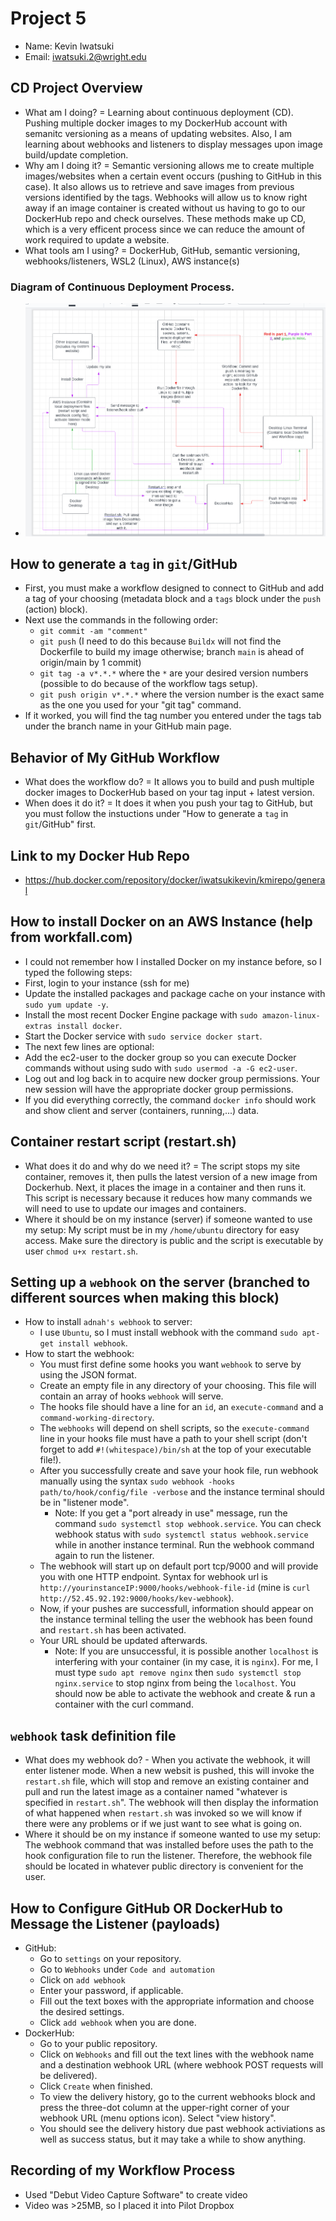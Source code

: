 # Project 5
- Name: Kevin Iwatsuki
- Email: iwatsuki.2@wright.edu
## CD Project Overview
- What am I doing? = Learning about continuous deployment (CD). Pushing multiple docker images to my DockerHub account with semanitc versioning as a means of updating websites. Also, I am learning about webhooks and listeners to display messages upon image build/update completion.
- Why am I doing it? = Semantic versioning allows me to create multiple images/websites when a certain event occurs (pushing to GitHub in this case). It also allows us to retrieve and save images from previous versions identified by the tags. Webhooks will allow us to know right away if an image container is created without us having to go to our DockerHub repo and check ourselves. These methods make up CD, which is a very efficent process since we can reduce the amount of work required to update a website. 
- What tools am I using? = DockerHub, GitHub, semantic versioning, webhooks/listeners, WSL2 (Linux), AWS instance(s)
### Diagram of Continuous Deployment Process.
- ![my_CD_diagram](https://github.com/WSU-kduncan/3120-cicd-iwatsukikevin/blob/main/images/Project%205%20Continuous%20Deployment%20Diagram.PNG)
## How to generate a `tag` in `git`/GitHub
- First, you must make a workflow designed to connect to GitHub and add a tag of your choosing (metadata block and a `tags` block under the `push` (action) block).
- Next use the commands in the following order:
  - `git commit -am "comment"`
  - `git push` (I need to do this because `Buildx` will not find the Dockerfile to build my image otherwise; branch `main` is ahead of origin/main by 1 commit)
  - `git tag -a v*.*.*` where the `*` are your desired version numbers (possible to do because of the workflow tags setup).
  - `git push origin v*.*.*` where the version number is the exact same as the one you used for your "git tag" command.
- If it worked, you will find the tag number you entered under the tags tab under the branch name in your GitHub main page.
## Behavior of My GitHub Workflow
- What does the workflow do? = It allows you to build and push multiple docker images to DockerHub based on your tag input + latest version.
- When does it do it? = It does it when you push your tag to GitHub, but you must follow the instuctions under "How to generate a `tag` in `git`/GitHub" first.
## Link to my Docker Hub Repo 
- https://hub.docker.com/repository/docker/iwatsukikevin/kmirepo/general
## How to install Docker on an AWS Instance (help from workfall.com)
- I could not remember how I installed Docker on my instance before, so I typed the following steps:
- First, login to your instance (ssh for me)
- Update the installed packages and package cache on your instance with `sudo yum update -y`.
- Install the most recent Docker Engine package with `sudo amazon-linux-extras install docker`.
- Start the Docker service with `sudo service docker start`.
- The next few lines are optional:
- Add the ec2-user to the docker group so you can execute Docker commands without using sudo with `sudo usermod -a -G ec2-user`.
- Log out and log back in to acquire new docker group permissions. Your new session will have the appropriate docker group permissions.
- If you did everything correctly, the command `docker info` should work and show client and server (containers, running,...) data.  
## Container restart script (restart.sh)
- What does it do and why do we need it? = The script stops my site container, removes it, then pulls the latest version of a new image from Dockerhub. Next, it places the image in a container and then runs it. This script is necessary because it reduces how many commands we will need to use to update our images and containers.
- Where it should be on my instance (server) if someone wanted to use my setup: My script must be in my `/home/ubuntu` directory for easy access. Make sure the directory is public and the script is executable by user `chmod u+x restart.sh`.
## Setting up a `webhook` on the server (branched to different sources when making this block)
- How to install `adnah's webhook` to server:
  - I use `Ubuntu`, so I must install webhook with the command `sudo apt-get install webhook`.
- How to start the webhook:
  - You must first define some hooks you want `webhook` to serve by using the JSON format.
  - Create an empty file in any directory of your choosing. This file will contain an array of hooks `webhook` will serve.
  - The hooks file should have a line for an `id`, an `execute-command` and a `command-working-directory`.
  - The `webhooks` will depend on shell scripts, so the `execute-command` line in your hooks file must have a path to your shell script (don't forget to add `#!(whitespace)/bin/sh` at the top of your executable file!).
  - After you successfully create and save your hook file, run webhook manually using the syntax `sudo webhook -hooks path/to/hook/config/file -verbose` and the instance terminal should be in "listener mode". 
    - Note: If you get a "port already in use" message, run the command `sudo systemctl stop webhook.service`. You can check webhook status with `sudo systemctl status webhook.service` while in another instance terminal. Run the webhook command again to run the listener.
  - The webhook will start up on default port tcp/9000 and will provide you with one HTTP endpoint. Syntax for webhook url is `http://yourinstanceIP:9000/hooks/webhook-file-id` (mine is `curl http://52.45.92.192:9000/hooks/kev-webhook`). 
  - Now, if your pushes are successfull, information should appear on the instance terminal telling the user the webhook has been found and `restart.sh` has been activated.
  - Your URL should be updated afterwards.
    - Note: If you are unsuccessful, it is possible another `localhost` is interfering with your container (in my case, it is `nginx`). For me, I must type `sudo apt remove nginx` then `sudo systemctl stop nginx.service` to stop nginx from being the `localhost`. You should now be able to activate the webhook and create & run a container with the curl command.
## `webhook` task definition file
- What does my webhook do? - When you activate the webhook, it will enter listener mode. When a new websit is pushed, this will invoke the `restart.sh` file, which will stop and remove an existing container and pull and run the latest image as a container named "whatever is specified in `restart.sh`". The webhook will then display the information of what happened when `restart.sh` was invoked so we will know if there were any problems or if we just want to see what is going on.
- Where it should be on my instance if someone wanted to use my setup: The webhook command that was installed before uses the path to the hook configuration file to run the listener. Therefore, the webhook file should be located in whatever public directory is convenient for the user. 
## How to Configure GitHub OR DockerHub to Message the Listener (payloads)
- GitHub:
  - Go to `settings` on your repository.
  - Go to `Webhooks` under `Code and automation`
  - Click on `add webhook` 
  - Enter your password, if applicable.
  - Fill out the text boxes with the appropriate information and choose the desired settings.
  - Click `add webhook` when you are done.
- DockerHub:
  - Go to your public repository.
  - Click on `Webhooks` and fill out the text lines with the webhook name and a destination webhook URL (where webhook POST requests will be delivered).
  - Click `Create` when finished.
  - To view the delivery history, go to the current webhooks block and press the three-dot column at the upper-right corner of your webhook URL (menu options icon). Select "view history".
  - You should see the delivery history due past webhook activiations as well as success status, but it may take a while to show anything.
## Recording of my Workflow Process
- Used "Debut Video Capture Software" to create video
- Video was >25MB, so I placed it into Pilot Dropbox
